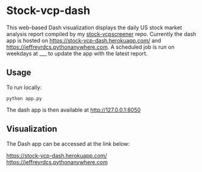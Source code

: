 # Stock-vcp-dash

This web-based Dash visualization displays the daily US stock market analysis report compiled by my [stock-vcpscreener](https://github.com/jeffreyrdcs/stock-vcpscreener) repo. Currently the dash app is hosted on https://stock-vcp-dash.herokuapp.com/ and https://jeffreyrdcs.pythonanywhere.com. A scheduled job is run on weekdays at ___ to update the app with the latest report.


## Usage

To run locally:
```
python app.py
```
The dash app is then available at http://127.0.0.1:8050


## Visualization

The Dash app can be accessed at the link below:

https://stock-vcp-dash.herokuapp.com/
https://jeffreyrdcs.pythonanywhere.com


